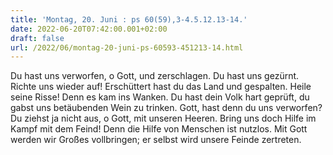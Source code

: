 ```yaml
---
title: 'Montag, 20. Juni : ps 60(59),3-4.5.12.13-14.'
date: 2022-06-20T07:42:00.001+02:00
draft: false
url: /2022/06/montag-20-juni-ps-60593-451213-14.html
---
```


Du hast uns verworfen, o Gott, und zerschlagen. Du hast uns gezürnt. Richte uns wieder auf! Erschüttert hast du das Land und gespalten. Heile seine Risse! Denn es kam ins Wanken. Du hast dein Volk hart geprüft, du gabst uns betäubenden Wein zu trinken. Gott, hast denn du uns verworfen? Du ziehst ja nicht aus, o Gott, mit unseren Heeren. Bring uns doch Hilfe im Kampf mit dem Feind! Denn die Hilfe von Menschen ist nutzlos. Mit Gott werden wir Großes vollbringen; er selbst wird unsere Feinde zertreten.